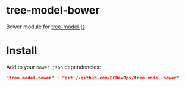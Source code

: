 tree-model-bower
================
Bower module for [tree-model-js](https://github.com/joaonuno/tree-model-js)

# Install
Add to your `bower.json` dependencies:
```json
"tree-model-bower" : "git://github.com/BCDevOps/tree-model-bower"
```
